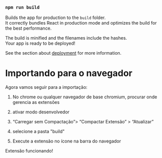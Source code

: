 ### `npm run build`

Builds the app for production to the `build` folder.\
It correctly bundles React in production mode and optimizes the build for the best performance.

The build is minified and the filenames include the hashes.\
Your app is ready to be deployed!

See the section about [deployment](https://facebook.github.io/create-react-app/docs/deployment) for more information.

# Importando para o navegador

Agora vamos seguir para a importação:

1. No chrome ou qualquer navegador de base chromium, procurar onde gerencia as extensões
2. ativar modo desenvolvedor
3. “Carregar sem Compactação”> “Compactar Extensão” > “Atualizar”
4. selecione a pasta "build"
   
5. Execute a extensão no ícone na barra do navegador


Extensão funcionando!
